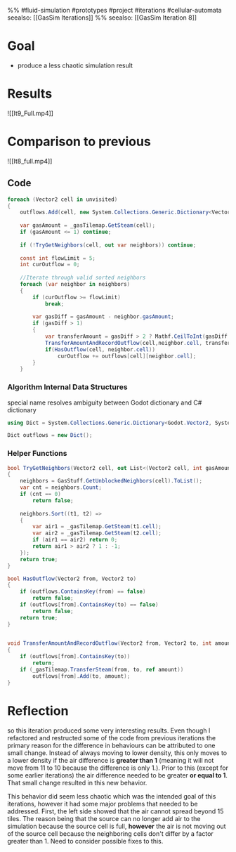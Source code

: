 %%
#fluid-simulation #prototypes #project #iterations #cellular-automata 
seealso: [[GasSim Iterations]]
%%
seealso: [[GasSim Iteration 8]]

# Goal
- produce a less chaotic simulation result 


# Results
![[It9_Full.mp4]]
# Comparison to previous
![[It8_full.mp4]]
## Code
```cs
foreach (Vector2 cell in unvisited)
{
	outflows.Add(cell, new System.Collections.Generic.Dictionary<Vector2, int>());
	
	var gasAmount = _gasTilemap.GetSteam(cell);
	if (gasAmount <= 1) continue;
	
	if (!TryGetNeighbors(cell, out var neighbors)) continue;
	
	const int flowLimit = 5;
	int curOutflow = 0;
	
	//Iterate through valid sorted neighbors
	foreach (var neighbor in neighbors)
	{
		if (curOutflow >= flowLimit)
			break;
		
		var gasDiff = gasAmount - neighbor.gasAmount;
		if (gasDiff > 1)
		{
			var transferAmount = gasDiff > 2 ? Mathf.CeilToInt(gasDiff / 2.0f) : 1;
			TransferAmountAndRecordOutflow(cell,neighbor.cell, transferAmount);
			if(HasOutflow(cell, neighbor.cell))
				curOutflow += outflows[cell][neighbor.cell];
		}
	}
```

### Algorithm Internal Data Structures
special name resolves ambiguity between Godot dictionary and C# dictionary
```cs
using Dict = System.Collections.Generic.Dictionary<Godot.Vector2, System.Collections.Generic.Dictionary<Godot.Vector2, int>>;

```


```cs
Dict outflows = new Dict(); 

```


### Helper Functions
```cs
bool TryGetNeighbors(Vector2 cell, out List<(Vector2 cell, int gasAmount)> neighbors)
{
	neighbors = GasStuff.GetUnblockedNeighbors(cell).ToList();
	var cnt = neighbors.Count;
	if (cnt == 0)
		return false;
		
	neighbors.Sort((t1, t2) =>
	{
		var air1 = _gasTilemap.GetSteam(t1.cell);
		var air2 = _gasTilemap.GetSteam(t2.cell);
		if (air1 == air2) return 0;
		return air1 > air2 ? 1 : -1;
	});
	return true;
}
```


```cs
bool HasOutflow(Vector2 from, Vector2 to)
{
	if (outflows.ContainsKey(from) == false)
		return false;
	if (outflows[from].ContainsKey(to) == false)
		return false;
	return true;
}
```

```cs
	
void TransferAmountAndRecordOutflow(Vector2 from, Vector2 to, int amount)
{
	if (outflows[from].ContainsKey(to))
		return;
	if (_gasTilemap.TransferSteam(from, to, ref amount)) 
		outflows[from].Add(to, amount);
}
```


# Reflection

so this iteration produced some very interesting results.  Even though I refactored and restructed some of the code from previous iterations the primary reason for the difference in behaviours can be attributed to one small change.  Instead of always moving to lower density, this only moves to a lower density if the air difference is **greater than 1** (meaning it will not move from 11 to 10 because the difference is only 1.).  Prior to this (except for some earlier iterations) the air difference needed to be greater **or equal to 1**.  That small change resulted in this new behavior.

This behavior did seem less chaotic which was the intended goal of this iterations, however it had some major problems that needed to be addressed.  First, the left side showed that the air cannot spread beyond 15 tiles.  The reason being that the source can no longer add air to the simulation because the source cell is full, **however** the air is not moving out of the source cell because the neighboring cells don't differ by a factor greater than 1.  Need to consider possible fixes to this.

